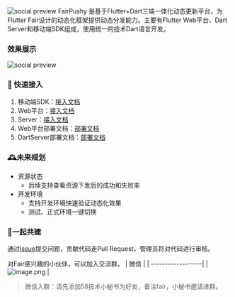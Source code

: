 ![social preview](https://github.com/wuba/fair/blob/main/social-dark.png)
FairPushy 是基于Flutter+Dart三端一体化动态更新平台，为Flutter Fair设计的动态化框架提供动态分发能力。主要有Flutter Web平台、Dart Server和移动端SDK组成，使用统一的技术Dart语言开发。


### 效果展示
![social preview](https://github.com/wuba/fair/blob/main/best-ui-template.png)


### 🚀 快速接入

1. 移动端SDK：[接入文档](https://github.com/wuba/FairPushy/blob/main/sdk/README.md)
2. Web平台：[接入文档](https://github.com/wuba/FairPushy/blob/main/web/README.md)
3. Server：[接入文档](https://github.com/wuba/FairPushy/blob/main/server/README.md)
4. Web平台部署文档：[部署文档](https://github.com/wuba/FairPushy/blob/main/web/%E5%9F%BA%E4%BA%8EDocker%E5%AE%B9%E5%99%A8%E9%83%A8%E7%BD%B2flutter%20web%E9%A1%B9%E7%9B%AE%E5%A4%A7%E4%BD%93%E6%B5%81%E7%A8%8B.md)
5. DartServer部署文档：[部署文档](https://github.com/wuba/FairPushy/blob/main/server/%E5%9F%BA%E4%BA%8EDocker%E5%AE%B9%E5%99%A8%E9%83%A8%E7%BD%B2dart%E6%9C%8D%E5%8A%A1%E7%AB%AF%E9%A1%B9%E7%9B%AE%E5%A4%A7%E4%BD%93%E6%B5%81%E7%A8%8B.md)

### 🕰未来规划
* 资源状态
  * 后续支持查看资源下发后的成功和失败率      
* 开发环境
  * 支持开发环境快速验证动态化效果     
  * 测试、正式环境一键切换  

### 🔧一起共建

通过[Issue](https://github.com/wuba/FairPushy/issues)提交问题，贡献代码走Pull Request，管理员将对代码进行审核。

对Fair感兴趣的小伙伴，可以加入交流群。
| 微信              | 
| ------------------|
| ![image.png](https://p6-juejin.byteimg.com/tos-cn-i-k3u1fbpfcp/7017d985152d4ec6865a3a96157fd9fd~tplv-k3u1fbpfcp-watermark.image?) |



> 微信入群：请先添加58技术小秘书为好友，备注fair，小秘书邀请进群。
